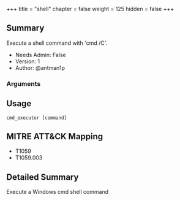 +++
title = "shell"
chapter = false
weight = 125
hidden = false
+++

## Summary
Execute a shell command with 'cmd /C'.

- Needs Admin: False  
- Version: 1  
- Author: @antman1p  

### Arguments

## Usage

```
cmd_executor [command]
```

## MITRE ATT&CK Mapping

- T1059
- T1059.003  
## Detailed Summary

Execute a Windows cmd shell command
